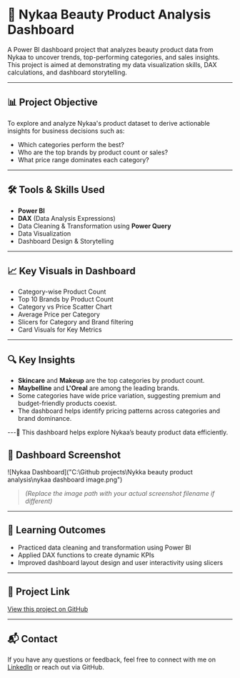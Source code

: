 # 💄 Nykaa Beauty Product Analysis Dashboard

A Power BI dashboard project that analyzes beauty product data from Nykaa to uncover trends, top-performing categories, and sales insights. This project is aimed at demonstrating my data visualization skills, DAX calculations, and dashboard storytelling.

---

## 📊 Project Objective

To explore and analyze Nykaa's product dataset to derive actionable insights for business decisions such as:

- Which categories perform the best?
- Who are the top brands by product count or sales?
- What price range dominates each category?

---

## 🛠️ Tools & Skills Used

- **Power BI**
- **DAX** (Data Analysis Expressions)
- Data Cleaning & Transformation using **Power Query**
- Data Visualization
- Dashboard Design & Storytelling

---

## 📈 Key Visuals in Dashboard

- Category-wise Product Count
- Top 10 Brands by Product Count
- Category vs Price Scatter Chart
- Average Price per Category
- Slicers for Category and Brand filtering
- Card Visuals for Key Metrics

---

## 🔍 Key Insights

- **Skincare** and **Makeup** are the top categories by product count.
- **Maybelline** and **L'Oreal** are among the leading brands.
- Some categories have wide price variation, suggesting premium and budget-friendly products coexist.
- The dashboard helps identify pricing patterns across categories and brand dominance.

---🚀 This dashboard helps explore Nykaa’s beauty product data efficiently.


## 📸 Dashboard Screenshot

![Nykaa Dashboard]("C:\Github projects\Nykka beauty product analysis\nykaa dashboard image.png")

> *(Replace the image path with your actual screenshot filename if different)*

---

## 🧠 Learning Outcomes

- Practiced data cleaning and transformation using Power BI
- Applied DAX functions to create dynamic KPIs
- Improved dashboard layout design and user interactivity using slicers

---

## 🔗 Project Link

[View this project on GitHub](https://github.com/your-username/nykaa-beauty-product-analysis)

---

## 📬 Contact

If you have any questions or feedback, feel free to connect with me on [LinkedIn](www.linkedin.com/in/riya-gujarathi-271640240) or reach out via GitHub.

